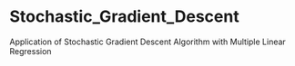 # Stochastic_Gradient_Descent
Application of Stochastic Gradient Descent Algorithm with Multiple Linear Regression 

